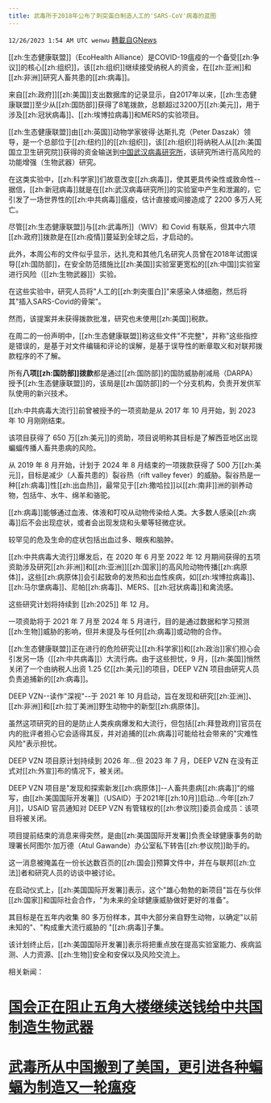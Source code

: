 ```yaml
---
title: 武毒所于2018年公布了刺突蛋白制造人工的'SARS-CoV'病毒的蓝图
---
```

`12/26/2023 1:54 AM UTC wenwu` [轉載自GNews](https://gnews.org/articles/2151108)

[[zh:生态健康联盟]]（EcoHealth Alliance）是COVID-19瘟疫的一个备受[[zh:争议]]的核心[[zh:组织]]，该[[zh:组织]]继续接受纳税人的资金，在[[zh:亚洲]]和[[zh:非洲]]研究人畜共患的[[zh:病毒]]。

来自[[zh:政府]][[zh:美国]]支出数据库的记录显示，自2017年以来，[[zh:生态健康联盟]]至少从[[zh:国防部]]获得了8笔拨款，总额超过3200万[[zh:美元]]，用于涉及[[zh:冠状病毒]]、[[zh:埃博拉病毒]]和MERS的实验项目。

[[zh:生态健康联盟]]由[[zh:英国]]动物学家彼得·达斯扎克（Peter Daszak）领导，是一个总部位于[[zh:纽约]]的[[zh:组织]]，该[[zh:组织]]将纳税人从[[zh:美国国立卫生研究院]]获得的资金输送到[中国武汉病毒研究所](https://www.dailymail.co.uk/health/article-12357955/American-tax-dollars-perform-animal-experiments-foreign-labs.html)，该研究所进行高风险的功能增强（生物武器）研究。

在这类实验中，[[zh:科学家]]们故意改变[[zh:病毒]]，使其更具传染性或致命性--据信，[[zh:新冠病毒]]就是在[[zh:武汉病毒研究所]]的实验室中产生和泄漏的，它引发了一场世界性的[[zh:中共病毒]]瘟疫，估计直接或间接造成了 2200 多万人死亡。

尽管[[zh:生态健康联盟]]与[[zh:武毒所]]（WIV）和 Covid 有联系，但其中六项[[zh:政府]]拨款是在[[zh:疫情]]蔓延到全球之后，才启动的。

此外，本周公布的文件似乎显示，达扎克和其他几名研究人员曾在2018年试图误导[[zh:国防部]]，在安全防范措施比[[zh:美国]]实验室更宽松的[[zh:中国]]实验室进行风险（[[zh:生物武器]]）实验。

在这些实验中，研究人员将"人工的[[zh:刺突蛋白]]"来感染人体细胞，然后将其"插入SARS-Covid的骨架"。

然而，该提案并未获得拨款批准，研究也未使用[[zh:美国]]税款。

在周二的一份声明中，[[zh:生态健康联盟]]称这些文件"不完整"，并称"这些指控是错误的，是基于对文件编辑和评论的误解，是基于误导性的断章取义和对联邦拨款程序的不了解。

所有**八项[[zh:国防部]]拨款**都是通过[[zh:国防部]]的国防威胁削减局（DARPA）授予[[zh:生态健康联盟]]的，该局是[[zh:国防部]]的一个分支机构，负责开发供军队使用的新兴技术。

[[zh:中共病毒大流行]]前曾被授予的一项资助是从 2017 年 10 月开始，到 2023 年 10 月刚刚结束。

该项目获得了 650 万[[zh:美元]]的资助，项目说明称其目标是了解西亚地区出现蝙蝠传播人畜共患病的风险。

从 2019 年 8 月开始，计划于 2024 年 8 月结束的一项拨款获得了 500 万[[zh:美元]]，目标是减少（人畜共患的）裂谷热（rift valley fever）的威胁。裂谷热是一种[[zh:病毒]]性[[zh:出血热]]，最常见于[[zh:撒哈拉]]以[[zh:南非]]洲的驯养动物，包括牛、水牛、绵羊和骆驼。

[[zh:病毒]]能够通过血液、体液和叮咬从动物传染给人类。大多数人感染[[zh:病毒]]后不会出现症状，或者会出现发烧和头晕等轻微症状。

较罕见的危及生命的症状包括出血过多、眼疾和脑肿。

[[zh:中共病毒大流行]]爆发后，在 2020 年 6 月至 2022 年 12 月期间获得的五项资助涉及研究[[zh:非洲]]和[[zh:亚洲]][[zh:国家]]的高风险动物传播[[zh:病原体]]，这些[[zh:病原体]]会引起致命的发热和出血性疾病，如[[zh:埃博拉病毒]]、[[zh:马尔堡病毒]]、尼帕[[zh:病毒]]、MERS、[[zh:冠状病毒]]和禽流感。

这些研究计划将持续到 [[zh:2025]] 年 12 月。

一项资助将于 2021 年 7 月至 2024 年 5 月进行，目的是通过数据和学习预测[[zh:生物]]威胁的影响，但并未提及与任何[[zh:病毒]]或动物的合作。

[[zh:生态健康联盟]]正在进行的危险研究让[[zh:科学家]]和[[zh:政治]]家们担心会引发另一场（[[zh:中共病毒]]）大流行病。由于这些担忧，9 月，[[zh:美国]]悄然关闭了一个由纳税人出资 1.25 亿[[zh:美元]]的项目，DEEP VZN 项目由研究人员负责追捕新的[[zh:病毒]]。

DEEP VZN--读作"深视"--于 2021 年 10 月启动，旨在发现和研究[[zh:亚洲]]、[[zh:非洲]]和[[zh:拉丁美洲]]野生动物中的新型[[zh:病原体]]。

虽然这项研究的目的是防止人类疾病爆发和大流行，但包括[[zh:拜登政府]]官员在内的批评者担心它会适得其反，并对追捕的[[zh:病毒]]可能给社会带来的"灾难性风险"表示担忧。

DEEP VZN 项目原计划持续到 2026 年...但 2023 年 7 月，DEEP VZN 在没有正式对[[zh:外宣]]布的情况下，被关闭。

DEEP VZN 项目是"发现和探索新发[[zh:病原体]]--人畜共患病[[zh:病毒]]"的缩写，由[[zh:美国国际开发署]]（USAID）于2021年[[zh:10月]]启动...今年[[zh:7月]]，USAID 官员通知对 DEEP VZN 有管辖权的[[zh:参议院]]委员会成员：该项目将被关闭。

项目提前结束的消息来得突然，是由[[zh:美国国际开发署]]负责全球健康事务的助理署长阿图尔·加万德（Atul Gawande）办公室私下转告[[zh:参议院]]助手的。

这一消息被掩盖在一份长达数百页的[[zh:国会]]预算文件中，并在与联邦[[zh:立法]]者和研究人员的访谈中被讨论。

在启动仪式上，[[zh:美国国际开发署]]表示，这个"雄心勃勃的新项目"旨在与伙伴[[zh:国家]]和国际社会合作，"为未来的全球健康威胁做好更好的准备"。

其目标是在五年内收集 80 多万份样本，其中大部分来自野生动物，以确定"以前未知的"、"构成重大流行威胁的 "[[zh:病毒]]子集。

该计划终止后，[[zh:美国国际开发署]]表示将把重点放在提高实验室能力、疾病监测、人力资源、[[zh:生物]]安全和安保以及风险交流上。


相关新闻：
# [国会正在阻止五角大楼继续送钱给中共国制造生物武器](https://gnews.org/m/2121968)
# [武毒所从中国搬到了美国，更引进各种蝙蝠为制造又一轮瘟疫](https://gnews.org/t/GChZiF6)
